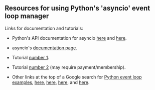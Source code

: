 
## Resources for using Python's 'asyncio' event loop manager

Links for documentation and tutorials:

- Python's API documentation for asyncio [here](https://docs.python.org/3/library/asyncio-eventloop.html)
  and [here](https://docs.python.org/3.6/library/asyncio-eventloop.html).

- asyncio's [documentation page](https://asyncio.readthedocs.io/en/latest/hello_world.html).

- Tutorial [number 1](https://tutorialedge.net/python/concurrency/asyncio-event-loops-tutorial/).

- Tutorial [number 2](https://realpython.com/lessons/asyncio-event-loop/) (may require payment/membership).

- Other links at the top of a Google search for [Python event loop examples](https://www.google.com/search?q=python+event+loop+examples&oq=python+event+loop+examples), [here](https://www.integralist.co.uk/posts/python-asyncio/), [here](https://medium.com/@pekelny/fake-event-loop-python3-7498761af5e0), [here](https://iximiuz.com/en/posts/explain-event-loop-in-100-lines-of-code/), and [here](https://leimao.github.io/blog/Python-AsyncIO-Event-Loop/).

